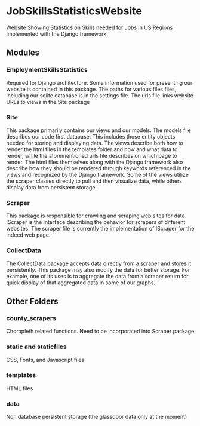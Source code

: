 # JobSkillsStatisticsWebsite
Website Showing Statistics on Skills needed for Jobs in US Regions
Implemented with the Django framework

## Modules
  ### EmploymentSkillsStatistics
  Required for Django architecture. Some information used for presenting our website 
  is contained in this package. The paths for various files files, including our sqlite database is in the settings 
  file. The urls file links website URLs to views in the Site package
  
  ### Site
  This package primarily contains our views and our models. The models file describes our code first database. 
  This includes those entity objects needed for storing and displaying data. 
  The views describe both how to render the html files in the templates folder and how and what data to render, 
  while the aforementioned urls file describes on which page to render. The html files themselves along with the 
  Django framework also describe how they should be rendered through keywords referenced in the views and recognized 
  by the Django framework. Some of the views utilize the scraper classes directly to pull and then visualize data,
  while others display data from persistent storage. 

  ### Scraper
  This package is responsible for crawling and scraping web sites for data. 
  IScraper is the interface describing the behavior for scrapers of different websites. 
  The scraper file is currently the implementation of IScraper for the indeed web page. 
  
  ### CollectData
  The CollectData package accepts data directly from a scraper and stores it persistently. 
  This package may also modify the data for better storage. 
  For example, one of its uses is to aggregate the data from a scraper return for quick display 
  of that aggregated data in some of our graphs.
  
## Other Folders
  ### county_scrapers
  Choropleth related functions. Need to be incorporated into Scraper package
  
  ### static and staticfiles
  CSS, Fonts, and Javascript files 
  
  ### templates
  HTML files 
  
  ### data
  Non database persistent storage (the glassdoor data only at the moment)
